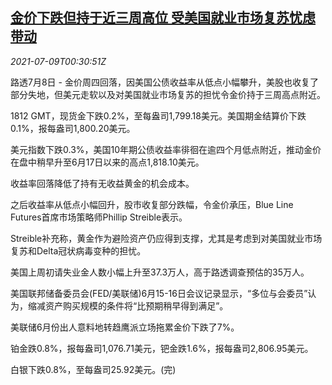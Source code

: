 <!--1625792462000-->
[金价下跌但持于近三周高位 受美国就业市场复苏忧虑带动](https://cn.reuters.com/article/global-precious-0708-thur-idCNKCS2EF011)
------

<div><i>2021-07-09T00:30:51Z</i></div><p>路透7月8日 - 金价周四回落，因美国公债收益率从低点小幅攀升，美股也收复了部分失地，但美元走软以及对美国就业市场复苏的担忧令金价持于三周高点附近。</p><p>1812 GMT，现货金下跌0.2%，至每盎司1,799.18美元。美国期金结算价下跌0.1%，报每盎司1,800.20美元。</p><p>美元指数下跌0.3%，美国10年期公债收益率徘徊在逾四个月低点附近，推动金价在盘中稍早升至6月17日以来的高点1,818.10美元。</p><p>收益率回落降低了持有无收益黄金的机会成本。</p><p>之后收益率从低点小幅回升，股市收复部分跌幅，令金价承压，Blue Line Futures首席市场策略师Phillip Streible表示。</p><p>Streible补充称，黄金作为避险资产仍应得到支撑，尤其是考虑到对美国就业市场复苏和Delta冠状病毒变种的担忧。</p><p>美国上周初请失业金人数小幅上升至37.3万人，高于路透调查预估的35万人。</p><p>美国联邦储备委员会(FED/美联储)6月15-16日会议记录显示，“多位与会委员”认为，缩减资产购买规模的条件将“比预期稍早得到满足”。</p><p>美联储6月份出人意料地转趋鹰派立场拖累金价下跌了7%。</p><p>铂金跌0.8%，报每盎司1,076.71美元，钯金跌1.6%，报每盎司2,806.95美元。</p><p>白银下跌0.8%，至每盎司25.92美元。(完)</p>
